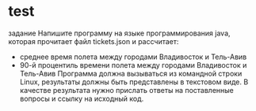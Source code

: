# test
задание
Напишите программу на языке программирования
java, которая прочитает файл tickets.json и
рассчитает:
- среднее время полета между городами Владивосток
и Тель-Авив
- 90-й процентиль времени полета между городами
Владивосток и Тель-Авив
Программа должна вызываться из командной строки
Linux, результаты должны быть представлены в
текстовом виде.
В качестве результата нужно прислать ответы на
поставленные вопросы и ссылку на исходный код.
